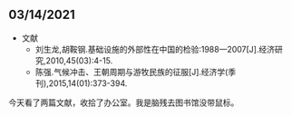 ## 03/14/2021

+ 文献
	+ 刘生龙,胡鞍钢.基础设施的外部性在中国的检验:1988—2007[J].经济研究,2010,45(03):4-15.
	+ 陈强.气候冲击、王朝周期与游牧民族的征服[J].经济学(季刊),2015,14(01):373-394.

今天看了两篇文献，收拾了办公室。我是脑残去图书馆没带鼠标。